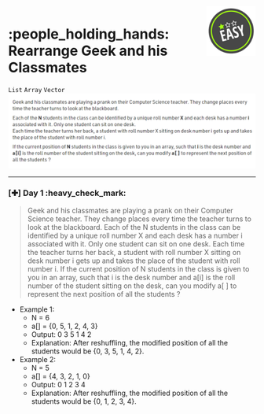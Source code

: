 <img align='right' src="https://github.com/guru-shreyansh/GeeksforGeeks-30-Days-of-Code/blob/main/!DOC!/Easy%231.png" width="100">
<h1>:people_holding_hands: Rearrange Geek and his Classmates</h1>

`List`
`Array`
`Vector`
<img align='centre' src="https://github.com/guru-shreyansh/GeeksforGeeks-30-Days-of-Code/blob/main/!DOC!/D01.png">
________________________________________________________________________________________________________________________________________________________
<h3>[✚] Day 1 :heavy_check_mark:</h3>
<blockquote>Geek and his classmates are playing a prank on their Computer Science teacher. They change places every time the teacher turns to look at the blackboard.
Each of the N students in the class can be identified by a unique roll number X and each desk has a number i associated with it. Only one student can sit on one desk. 
Each time the teacher turns her back, a student with roll number X sitting on desk number i gets up and takes the place of the student with roll number i.
If the current position of N students in the class is given to you in an array, such that i is the desk number and a[i] is the roll number of the student sitting on the desk, can you modify a[ ] to represent the next position of all the students ?</blockquote>

* Example 1:
  * N = 6
  * a[] = {0, 5, 1, 2, 4, 3}
  * Output: 0 3 5 1 4 2
  * Explanation: After reshuffling, the modified position of all the students would be {0, 3, 5, 1, 4, 2}.
* Example 2:
  * N = 5
  * a[] = {4, 3, 2, 1, 0}
  * Output: 0 1 2 3 4 
  * Explanation: After reshuffling, the modified position of all the students would be {0, 1, 2, 3, 4}.
